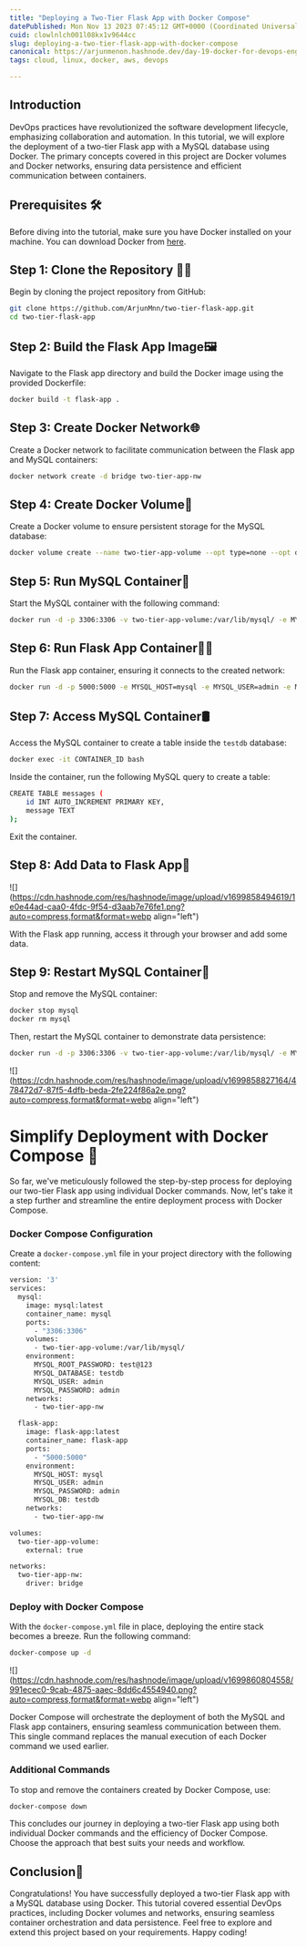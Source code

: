 ```yaml
---
title: "Deploying a Two-Tier Flask App with Docker Compose"
datePublished: Mon Nov 13 2023 07:45:12 GMT+0000 (Coordinated Universal Time)
cuid: clowlnlch001l08kx1v9644cc
slug: deploying-a-two-tier-flask-app-with-docker-compose
canonical: https://arjunmenon.hashnode.dev/day-19-docker-for-devops-engineers-part-3
tags: cloud, linux, docker, aws, devops

---
```


## Introduction

DevOps practices have revolutionized the software development lifecycle, emphasizing collaboration and automation. In this tutorial, we will explore the deployment of a two-tier Flask app with a MySQL database using Docker. The primary concepts covered in this project are Docker volumes and Docker networks, ensuring data persistence and efficient communication between containers.

## Prerequisites 🛠️

Before diving into the tutorial, make sure you have Docker installed on your machine. You can download Docker from [here](https://www.docker.com/products/docker-desktop).

## Step 1: Clone the Repository 🧑‍💻

Begin by cloning the project repository from GitHub:

```bash
git clone https://github.com/ArjunMnn/two-tier-flask-app.git
cd two-tier-flask-app
```

## Step 2: Build the Flask App Image🖼️

Navigate to the Flask app directory and build the Docker image using the provided Dockerfile:

```bash
docker build -t flask-app .
```

## Step 3: Create Docker Network🌐

Create a Docker network to facilitate communication between the Flask app and MySQL containers:

```bash
docker network create -d bridge two-tier-app-nw
```

## Step 4: Create Docker Volume💾

Create a Docker volume to ensure persistent storage for the MySQL database:

```bash
docker volume create --name two-tier-app-volume --opt type=none --opt device=/home/ubuntu/volumes/two-tier-app --opt o=bind
```

## Step 5: Run MySQL Container🚢

Start the MySQL container with the following command:

```bash
docker run -d -p 3306:3306 -v two-tier-app-volume:/var/lib/mysql/ -e MYSQL_ROOT_PASSWORD=test@123 -e MYSQL_DATABASE=testdb -e MYSQL_USER=admin -e MYSQL_PASSWORD=admin --network=two-tier-app-nw --name mysql mysql:latest
```

## Step 6: Run Flask App Container🏃‍♂️

Run the Flask app container, ensuring it connects to the created network:

```bash
docker run -d -p 5000:5000 -e MYSQL_HOST=mysql -e MYSQL_USER=admin -e MYSQL_PASSWORD=admin -e MYSQL_DB=testdb --network=two-tier-app-nw --name flask-app flask-app:latest
```

## Step 7: Access MySQL Container🛢️

Access the MySQL container to create a table inside the `testdb` database:

```bash
docker exec -it CONTAINER_ID bash
```

Inside the container, run the following MySQL query to create a table:

```bash
CREATE TABLE messages (
    id INT AUTO_INCREMENT PRIMARY KEY,
    message TEXT
);
```

Exit the container.

## Step 8: Add Data to Flask App💬

![](https://cdn.hashnode.com/res/hashnode/image/upload/v1699858494619/1e0e44ad-caa0-4fdc-9f54-d3aab7e76fe1.png?auto=compress,format&format=webp align="left")

With the Flask app running, access it through your browser and add some data.

## Step 9: Restart MySQL Container🔄

Stop and remove the MySQL container:

```bash
docker stop mysql
docker rm mysql
```

Then, restart the MySQL container to demonstrate data persistence:

```bash
docker run -d -p 3306:3306 -v two-tier-app-volume:/var/lib/mysql/ -e MYSQL_ROOT_PASSWORD=test@123 -e MYSQL_DATABASE=testdb -e MYSQL_USER=admin -e MYSQL_PASSWORD=admin --network=two-tier-app-nw --name mysql mysql:latest
```

![](https://cdn.hashnode.com/res/hashnode/image/upload/v1699858827164/478472d7-87f5-4dfb-beda-2fe224f86a2e.png?auto=compress,format&format=webp align="left")

# Simplify Deployment with Docker Compose 🚢

So far, we've meticulously followed the step-by-step process for deploying our two-tier Flask app using individual Docker commands. Now, let's take it a step further and streamline the entire deployment process with Docker Compose.

### Docker Compose Configuration

Create a `docker-compose.yml` file in your project directory with the following content:

```bash
version: '3'
services:
  mysql:
    image: mysql:latest
    container_name: mysql
    ports:
      - "3306:3306"
    volumes:
      - two-tier-app-volume:/var/lib/mysql/
    environment:
      MYSQL_ROOT_PASSWORD: test@123
      MYSQL_DATABASE: testdb
      MYSQL_USER: admin
      MYSQL_PASSWORD: admin
    networks:
      - two-tier-app-nw

  flask-app:
    image: flask-app:latest
    container_name: flask-app
    ports:
      - "5000:5000"
    environment:
      MYSQL_HOST: mysql
      MYSQL_USER: admin
      MYSQL_PASSWORD: admin
      MYSQL_DB: testdb
    networks:
      - two-tier-app-nw

volumes:
  two-tier-app-volume:
    external: true

networks:
  two-tier-app-nw:
    driver: bridge
```

### Deploy with Docker Compose

With the `docker-compose.yml` file in place, deploying the entire stack becomes a breeze. Run the following command:

```bash
docker-compose up -d
```

![](https://cdn.hashnode.com/res/hashnode/image/upload/v1699860804558/991ecec0-9cab-4875-aaec-8dd6c4554940.png?auto=compress,format&format=webp align="left")

Docker Compose will orchestrate the deployment of both the MySQL and Flask app containers, ensuring seamless communication between them. This single command replaces the manual execution of each Docker command we used earlier.

### Additional Commands

To stop and remove the containers created by Docker Compose, use:

```bash
docker-compose down
```

This concludes our journey in deploying a two-tier Flask app using both individual Docker commands and the efficiency of Docker Compose. Choose the approach that best suits your needs and workflow.

## Conclusion🎉

Congratulations! You have successfully deployed a two-tier Flask app with a MySQL database using Docker. This tutorial covered essential DevOps practices, including Docker volumes and networks, ensuring seamless container orchestration and data persistence. Feel free to explore and extend this project based on your requirements. Happy coding!